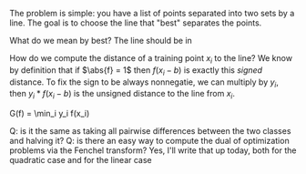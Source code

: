 The problem is simple: you have a list of points separated into two sets by a line. The goal is to choose the line that "best" separates the points. 

What do we mean by best? The line should be in 

How do we compute the distance of a training point $x_i$ to the line? We know by definition that if $\abs{f} = 1$ then $f(x_i - b)$ is exactly this *signed* distance. To fix the sign to be always nonnegatie, we can multiply by $y_i$, then $y_i * f(x_i - b)$ is the unsigned distance to the line from $x_i$.

G(f) = \min_i y_i f(x_i)


Q: is it the same as taking all pairwise differences between the two classes and halving it?
Q: is there an easy way to compute the dual of optimization problems via the Fenchel transform? Yes, I'll write that up today, both for the quadratic case and for the linear case
